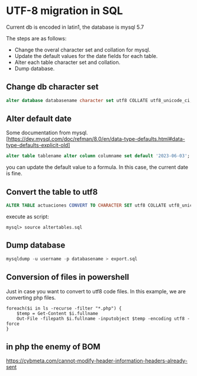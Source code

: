 # UTF-8 migration in SQL

Current db is encoded in latin1, the database is mysql 5.7

The steps are as follows:
 - Change the overal character set and collation for mysql.
 - Update the default values for the date fields for each table.
 - Alter each table character set and collation.
 - Dump database.

## Change db character set
 
```sql
alter database databasename character set utf8 COLLATE utf8_unicode_ci;
```

## Alter default date
Some documentation from mysql.[https://dev.mysql.com/doc/refman/8.0/en/data-type-defaults.html#data-type-defaults-explicit-old]
```sql
alter table tablename alter column columname set default '2023-06-03';
```

you can update the default value to a formula. In this case, the current date is fine.

## Convert the table to utf8

```sql
ALTER TABLE actuaciones CONVERT TO CHARACTER SET utf8 COLLATE utf8_unicode_ci;
```

execute as script:

```
mysql> source altertables.sql
```

## Dump database

```sql
mysqldump -u username -p databasename > export.sql
```

## Conversion of files in powershell
Just in case you want to convert to utf8 code files.
In this example, we are converting php files.

```
foreach($i in ls -recurse -filter "*.php") {
    $temp = Get-Content $i.fullname
    Out-File -filepath $i.fullname -inputobject $temp -encoding utf8 -force
}
```

## in php the enemy of BOM

https://cybmeta.com/cannot-modify-header-information-headers-already-sent
